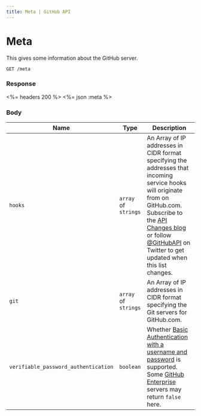 ```yaml
---
title: Meta | GitHub API
---
```


# Meta

This gives some information about the GitHub server.

    GET /meta

### Response

<%= headers 200 %>
<%= json :meta %>

### Body

Name | Type | Description
-----|------|--------------
`hooks`|`array` of `strings` | An Array of IP addresses in CIDR format specifying the addresses that incoming service hooks will originate from on GitHub.com.  Subscribe to the [API Changes blog](http://developer.github.com/changes/) or follow [@GitHubAPI](https://twitter.com/GitHubAPI) on Twitter to get updated when this list changes.
`git`|`array` of `strings` | An Array of IP addresses in CIDR format specifying the Git servers for GitHub.com.
`verifiable_password_authentication`|`boolean` | Whether [Basic Authentication with a username and password](/v3/auth/#via-username-and-password) is supported. Some [GitHub Enterprise](https://enterprise.github.com/) servers may return `false` here.
